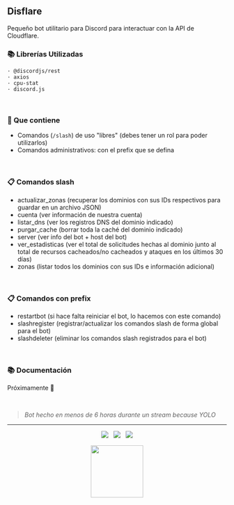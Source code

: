 ## Disflare

Pequeño bot utilitario para Discord para interactuar con la API de Cloudflare.


### 📚 Librerías Utilizadas
```
· @discordjs/rest
· axios
· cpu-stat
· discord.js
```

<br>

### 🧰 Que contiene
- Comandos (`/slash`) de uso "libres" (debes tener un rol para poder utilizarlos)
- Comandos administrativos: con el prefix que se defina

<br>

### 📋 Comandos slash
- actualizar_zonas (recuperar los dominios con sus IDs respectivos para guardar en un archivo JSON)
- cuenta (ver información de nuestra cuenta)
- listar_dns (ver los registros DNS del dominio indicado)
- purgar_cache (borrar toda la caché del dominio indicado)
- server (ver info del bot + host del bot)
- ver_estadisticas (ver el total de solicitudes hechas al dominio junto al total de recursos cacheados/no cacheados y ataques en los últimos 30 días)
- zonas (listar todos los dominios con sus IDs e información adicional)

<br>

### 📋 Comandos con prefix
- restartbot (si hace falta reiniciar el bot, lo hacemos con este comando)
- slashregister (registrar/actualizar los comandos slash de forma global para el bot)
- slashdeleter (eliminar los comandos slash registrados para el bot)

<br>

### 📚 Documentación
Próximamente 🦄

<br>

> _Bot hecho en menos de 6 horas durante un stream because YOLO_

-----

<p align="center">
  <img src="https://img.shields.io/github/repo-size/imkuroneko/disflare?style=flat"/> &nbsp;
  <img src="https://img.shields.io/github/languages/top/imkuroneko/disflare?style=flat"/> &nbsp;
  <img src="https://img.shields.io/github/last-commit/imkuroneko/disflare?color=pink&style=flat"/>
</p>

<p align="center">
  <a href="https://kuroneko.im" target="_blank">
    <img src="https://kuroneko.im/web_assets/favicon.png" width="120">
  </a>
</p>
